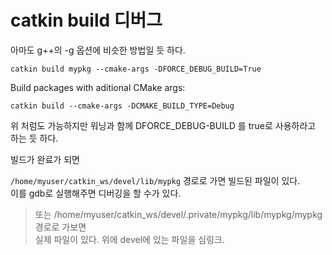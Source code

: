 # catkin build 디버그
아마도 g++의 -g 옵션에 비슷한 방법일 듯 하다.

```
catkin build mypkg --cmake-args -DFORCE_DEBUG_BUILD=True
```

Build packages with aditional CMake args:
```
catkin build --cmake-args -DCMAKE_BUILD_TYPE=Debug
```
위 처럼도 가능하지만 워닝과 함께 DFORCE_DEBUG-BUILD 를 true로 사용하라고 하는 듯 하다. 


빌드가 완료가 되면 

`/home/myuser/catkin_ws/devel/lib/mypkg` 경로로 가면 빌드된 파일이 있다.  
이를 gdb로 실행해주면 디버깅을 할 수가 있다.  


> 또는 /home/myuser/catkin_ws/devel/.private/mypkg/lib/mypkg/mypkg 경로로 가보면   
실제 파일이 있다. 위에 devel에 있는 파일을 심링크.




